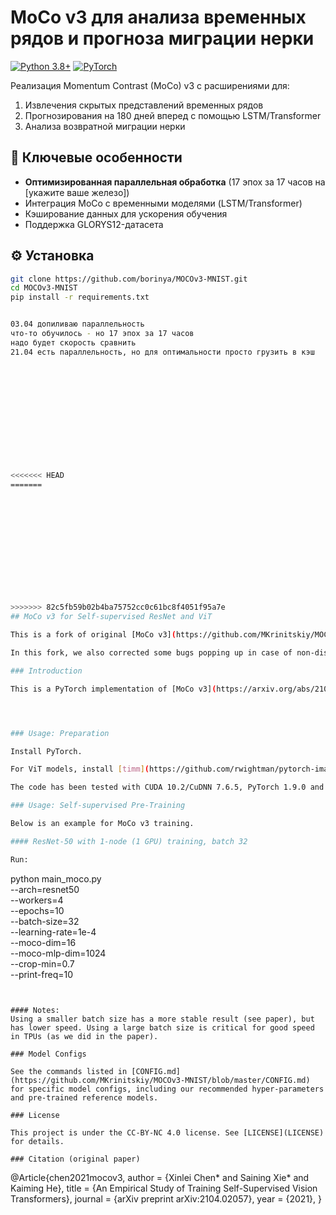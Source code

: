 # MoCo v3 для анализа временных рядов и прогноза миграции нерки

[![Python 3.8+](https://img.shields.io/badge/python-3.8+-blue.svg)](https://www.python.org/downloads/)
[![PyTorch](https://img.shields.io/badge/PyTorch-1.10%2B-orange)](https://pytorch.org/)

Реализация Momentum Contrast (MoCo) v3 с расширениями для:
1. Извлечения скрытых представлений временных рядов
2. Прогнозирования на 180 дней вперед с помощью LSTM/Transformer
3. Анализа возвратной миграции нерки

## 🚀 Ключевые особенности
- **Оптимизированная параллельная обработка** (17 эпох за 17 часов на [укажите ваше железо])
- Интеграция MoCo с временными моделями (LSTM/Transformer)
- Кэширование данных для ускорения обучения
- Поддержка GLORYS12-датасета

## ⚙️ Установка
```bash
git clone https://github.com/borinya/MOCOv3-MNIST.git
cd MOCOv3-MNIST
pip install -r requirements.txt


03.04 допиливаю параллельность
что-то обучилось - но 17 эпох за 17 часов
надо будет скорость сравнить 
21.04 есть параллельность, но для оптимальности просто грузить в кэш













<<<<<<< HEAD
=======













>>>>>>> 82c5fb59b02b4ba75752cc0c61bc8f4051f95a7e
## MoCo v3 for Self-supervised ResNet and ViT

This is a fork of original [MoCo v3](https://github.com/MKrinitskiy/MOCOv3-MNIST.git) repository. The purpose of this repository is the hardcoded training of MoCoV3 using MNIST dataset.

In this fork, we also corrected some bugs popping up in case of non-distributed training.

### Introduction

This is a PyTorch implementation of [MoCo v3](https://arxiv.org/abs/2104.02057) for self-supervised ResNet and ViT.




### Usage: Preparation

Install PyTorch.

For ViT models, install [timm](https://github.com/rwightman/pytorch-image-models) (`timm==0.4.9`).

The code has been tested with CUDA 10.2/CuDNN 7.6.5, PyTorch 1.9.0 and timm 0.4.9.

### Usage: Self-supervised Pre-Training

Below is an example for MoCo v3 training. 

#### ResNet-50 with 1-node (1 GPU) training, batch 32

Run:
```
python main_moco.py \
  --arch=resnet50 \
  --workers=4 \
  --epochs=10 \
  --batch-size=32 \
  --learning-rate=1e-4 \
  --moco-dim=16 \
  --moco-mlp-dim=1024 \
  --crop-min=0.7 \
  --print-freq=10
```


#### Notes:
Using a smaller batch size has a more stable result (see paper), but has lower speed. Using a large batch size is critical for good speed in TPUs (as we did in the paper).

### Model Configs

See the commands listed in [CONFIG.md](https://github.com/MKrinitskiy/MOCOv3-MNIST/blob/master/CONFIG.md) for specific model configs, including our recommended hyper-parameters and pre-trained reference models.

### License

This project is under the CC-BY-NC 4.0 license. See [LICENSE](LICENSE) for details.

### Citation (original paper)
```
@Article{chen2021mocov3,
  author  = {Xinlei Chen* and Saining Xie* and Kaiming He},
  title   = {An Empirical Study of Training Self-Supervised Vision Transformers},
  journal = {arXiv preprint arXiv:2104.02057},
  year    = {2021},
}
```
